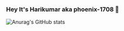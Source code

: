

### Hey It's Harikumar aka phoenix-1708 👋

![Anurag's GitHub stats](https://github-readme-stats.vercel.app/api?username=phoenix-1708&show_icons=true)


